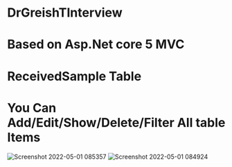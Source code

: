 # DrGreishTInterview
# Based on Asp.Net core 5 MVC
# ReceivedSample Table
# You Can Add/Edit/Show/Delete/Filter All table Items
![Screenshot 2022-05-01 085357](https://user-images.githubusercontent.com/53373770/166135628-b326397d-d4ab-461c-ad46-ac19ede59fdb.png)
![Screenshot 2022-05-01 084924](https://user-images.githubusercontent.com/53373770/166135642-b4133297-b4e7-421f-ad44-190c41efd254.png)
